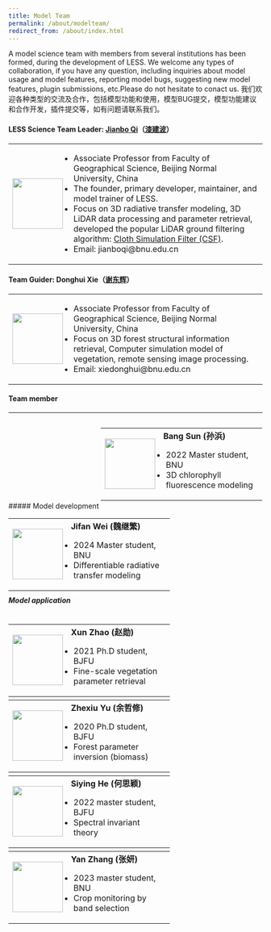 ```yaml
---
title: Model Team
permalink: /about/modelteam/
redirect_from: /about/index.html
---
```


A model science team with members from several institutions has been formed, during the development of LESS. We welcome any types of collaboration, if you have any question, including inquiries about model usage and model features, reporting model bugs, suggesting new model features, plugin submissions, etc.Please do not hesitate to conact us. 我们欢迎各种类型的交流及合作，包括模型功能和使用，模型BUG提交，模型功能建议和合作开发，插件提交等，如有问题请联系我们。

#### LESS Science Team Leader: <a href="https://www.researchgate.net/profile/Jianbo-Qi-2" target="_blank">Jianbo Qi</a>（<a href="https://geot.bnu.edu.cn/Public/htm/news/5/1176.html" target="_blank">漆建波</a>）

<table style="border-collapse: collapse;">
  <tr>
    <td style="text-align: left; border: none; width:100px;"><img src="http://lessrt.org/img/content/qijb.jpg" style="width: 100px; display: block; margin: 0 auto;"></td>
     <td style="width: 400px; border: none;">
       <ul style="padding-left:5px;">
        <li>Associate Professor from Faculty of Geographical Science, Beijing Normal University, China</li>
        <li>The founder, primary developer, maintainer, and model trainer of LESS.</li>
        <li>Focus on 3D radiative transfer modeling, 3D LiDAR data processing and parameter retrieval, developed the popular LiDAR ground filtering algorithm: <a  href="https://github.com/jianboqi/CSF" target="_blank">Cloth Simulation Filter (CSF)</a>.</li>
         <li>Email: jianboqi@bnu.edu.cn</li>
        </ul>
     </td>
  </tr>
</table>

#### Team Guider: Donghui Xie（<a href="https://geot.bnu.edu.cn/Public/htm/news/5/252.html" target="_blank">谢东辉</a>）
<table style="border-collapse: collapse;">
  <tr>
    <td style="text-align: left; border: none; width:100px;"><img src="http://lessrt.org/img/content/xdh.jpg" style="width: 100px; display: block; margin: 0 auto;"></td>
     <td style="width: 400px; border: none;">
       <ul style="padding-left:5px;">
        <li>Associate Professor from Faculty of Geographical Science, Beijing Normal University, China</li>
        <li>Focus on 3D forest structural information retrieval, Computer simulation model of vegetation, remote sensing image processing.</li>
         <li>Email: xiedonghui@bnu.edu.cn</li>
        </ul>
     </td>
  </tr>
</table>

#### Team member
<hr>
##### Model development
<div style="display: inline-block;width: 320px;height: 150px;">
<table style="border-collapse: collapse;">
  <tr>
    <td style="text-align: left; border: none; width:100px;"><img src="http://lessrt.org/img/content/sunbang.jpg" style="width: 100px; display: block; margin: 0 auto;"></td>
     <td style="width: 200px; border: none;">
       <b>Bang Sun (孙浜)</b>
       <ul style="padding-left:5px;">
        <li>2022 Master student, BNU</li>
        <li>3D chlorophyll fluorescence modeling</li>
        </ul>
     </td>
  </tr>
</table>
</div>
<div style="display: inline-block;width: 320px;height: 150px;">
<table style="border-collapse: collapse;">
  <tr>
    <td style="text-align: left; border: none; width:100px;"><img src="" style="width: 100px; display: block; margin: 0 auto;"></td>
     <td style="width: 200px; border: none;">
       <b>Jifan Wei (魏继繁)</b>
       <ul style="padding-left:5px;">
        <li>2024 Master student, BNU</li>
        <li>Differentiable radiative transfer modeling</li>
        </ul>
     </td>
  </tr>
</table>
</div>

##### Model application
<div style="display: inline-block;width: 320px;height: 150px;">
<table style="border-collapse: collapse;">
  <tr>
    <td style="text-align: left; border: none; width:100px;"><img src="http://lessrt.org/img/content/zx.jpg" style="width: 100px; display: block; margin: 0 auto;"></td>
     <td style="width: 200px; border: none;">
       <b>Xun Zhao (赵勋)</b>
       <ul style="padding-left:5px;">
        <li>2021 Ph.D student, BJFU</li>
        <li>Fine-scale vegetation parameter retrieval</li>
        </ul>
     </td>
  </tr>
</table>
</div>
<div style="display: inline-block;width: 320px;height: 150px;">
<table style="border-collapse: collapse;">
  <tr>
    <td style="text-align: left; border: none; width:100px;"><img src="" style="width: 100px; display: block; margin: 0 auto;"></td>
     <td style="width: 200px; border: none;">
       <b>Zhexiu Yu (余哲修)</b>
       <ul style="padding-left:5px;">
        <li>2020 Ph.D student, BJFU</li>
        <li>Forest parameter inversion (biomass)</li>
        </ul>
     </td>
  </tr>
</table>
</div>


<div style="display: inline-block;width: 320px;height: 150px;">
<table style="border-collapse: collapse;">
  <tr>
    <td style="text-align: left; border: none; width:100px;"><img src="http://lessrt.org/img/content/hsyzp.png" style="width: 100px; display: block; margin: 0 auto;"></td>
     <td style="width: 200px; border: none;">
       <b>Siying He (何思颖)</b>
       <ul style="padding-left:5px;">
        <li>2022 master student, BJFU</li>
        <li>Spectral invariant theory</li>
        </ul>
     </td>
  </tr>
</table>
</div>
<div style="display: inline-block;width: 320px;height: 150px;">
<table style="border-collapse: collapse;">
  <tr>
    <td style="text-align: left; border: none; width:100px;"><img src="" style="width: 100px; display: block; margin: 0 auto;"></td>
     <td style="width: 200px; border: none;">
       <b>Yan Zhang (张妍)</b>
       <ul style="padding-left:5px;">
        <li>2023 master student, BNU</li>
        <li>Crop monitoring by band selection</li>
        </ul>
     </td>
  </tr>
</table>
</div>


